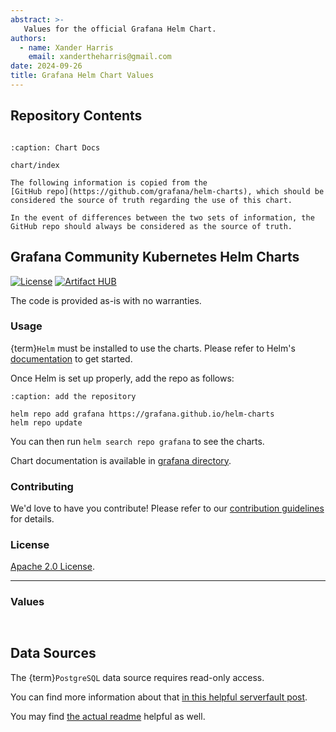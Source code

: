 ```yaml
---
abstract: >-
   Values for the official Grafana Helm Chart.
authors:
  - name: Xander Harris
    email: xandertheharris@gmail.com
date: 2024-09-26
title: Grafana Helm Chart Values
---
```


## Repository Contents

```{contents}
```

```{toctree}
:caption: Chart Docs

chart/index
```

```{admonition} This is a copy
The following information is copied from the
[GitHub repo](https://github.com/grafana/helm-charts), which should be
considered the source of truth regarding the use of this chart.

In the event of differences between the two sets of information, the
GitHub repo should always be considered as the source of truth.
```

## Grafana Community Kubernetes Helm Charts

[![License](https://img.shields.io/badge/License-Apache%202.0-blue.svg)](https://opensource.org/licenses/Apache-2.0)
[![Artifact HUB](https://img.shields.io/endpoint?url=https://artifacthub.io/badge/repository/grafana)](https://artifacthub.io/packages/search?repo=grafana)

The code is provided as-is with no warranties.

### Usage

{term}`Helm` must be installed to use the charts.
Please refer to Helm's [documentation](https://helm.sh/docs/) to get started.

Once Helm is set up properly, add the repo as follows:

```{code-block} shell
:caption: add the repository

helm repo add grafana https://grafana.github.io/helm-charts
helm repo update
```

You can then run `helm search repo grafana` to see the charts.

Chart documentation is available in
[grafana directory](https://github.com/grafana/helm-charts/blob/main/charts/grafana/README.md).

### Contributing

We'd love to have you contribute! Please refer to our
[contribution guidelines](https://github.com/grafana/helm-charts/blob/main/CONTRIBUTING.md)
for details.

### License

[Apache 2.0 License](https://github.com/grafana/helm-charts/blob/main/LICENSE).

---

### Values

```{autoyaml} charts/grafana/values.yaml
```

```{sectionauthor} Xander Harris <xandertheharris@gmail.com>
```

## Data Sources

The {term}`PostgreSQL` data source requires read-only access.

You can find more information about that
[in this helpful serverfault post](https://serverfault.com/questions/60508/grant-select-to-all-tables-in-postgresql).


You may find [the actual readme](https://github.com/grafana/helm-charts/blob/main/charts/grafana/README.md)
helpful as well.
